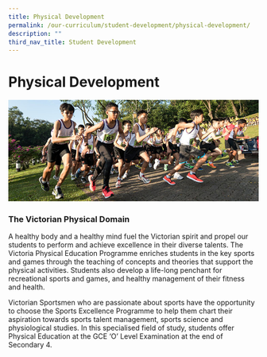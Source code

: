 ```yaml
---
title: Physical Development
permalink: /our-curriculum/student-development/physical-development/
description: ""
third_nav_title: Student Development
---
```

# **Physical Development**

![](/images/physicaldevt-1.jpg)

### The Victorian Physical Domain

A healthy body and a healthy mind fuel the Victorian spirit and propel our students to perform and achieve excellence in their diverse talents. The Victoria Physical Education Programme enriches students in the key sports and games through the teaching of concepts and theories that support the physical activities. Students also develop a life-long penchant for recreational sports and games, and healthy management of their fitness and health.

Victorian Sportsmen who are passionate about sports have the opportunity to choose the Sports Excellence Programme to help them chart their aspiration towards sports talent management, sports science and physiological studies. In this specialised field of study, students offer Physical Education at the GCE ‘O’ Level Examination at the end of Secondary 4.